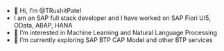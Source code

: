 - 👋 Hi, I’m @TRushitPatel
- I am an SAP full stack developer and I have worked on SAP Fiori UI5, OData, ABAP, HANA
- 👀 I’m interested in Machine Learning and Natural Language Processing
- 🌱 I’m currently exploring SAP BTP CAP Model and other BTP services

<!---
TRushitPatel/TRushitPatel is a ✨ special ✨ repository because its `README.md` (this file) appears on your GitHub profile.
You can click the Preview link to take a look at your changes.
--->
